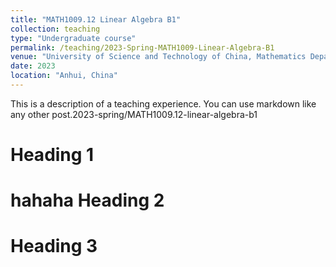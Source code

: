 ```yaml
---
title: "MATH1009.12 Linear Algebra B1"
collection: teaching
type: "Undergraduate course"
permalink: /teaching/2023-Spring-MATH1009-Linear-Algebra-B1
venue: "University of Science and Technology of China, Mathematics Department"
date: 2023
location: "Anhui, China"
---
```


This is a description of a teaching experience. You can use markdown like any other post.2023-spring/MATH1009.12-linear-algebra-b1

Heading 1
======
hahaha
Heading 2
======

Heading 3
======
